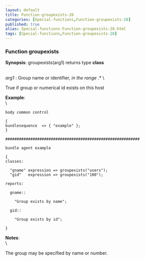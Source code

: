```yaml
---
layout: default
title: Function-groupexists-28
categories: [Special-functions,Function-groupexists-28]
published: true
alias: Special-functions-Function-groupexists-28.html
tags: [Special-functions,Function-groupexists-28]
---
```


### Function groupexists

**Synopsis**: groupexists(arg1) returns type **class**

\
 *arg1* : Group name or identifier, *in the range* .\* \

True if group or numerical id exists on this host

**Example**:\
 \

~~~~ {.verbatim}
body common control

{
bundlesequence  => { "example" };
}

###########################################################

bundle agent example

{     
classes:

  "gname" expression => groupexists("users");
  "gid"   expression => groupexists("100");

reports:

  gname::

    "Group exists by name";

  gid::

    "Group exists by id";

}
~~~~

**Notes**:\
 \

The group may be specified by name or number.
